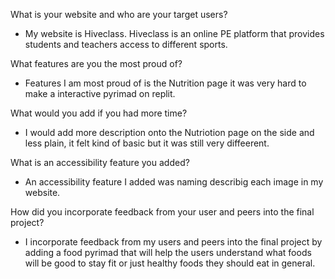 What is your website and who are your target users?
- My website is Hiveclass. Hiveclass is an online PE platform that provides students and teachers access to different sports. 
  
What features are you the most proud of?
- Features I am most proud of is the Nutrition page it was very hard to make a interactive pyrimad on replit.
  
What would you add if you had more time?
- I would add more description onto the Nutriotion page on the side and less plain, it felt kind of basic but it was still very diffeerent.
  
What is an accessibility feature you added?
- An accessibility feature I added was naming describig each image in my website.
  
How did you incorporate feedback from your user and peers into the final project?
- I incorporate feedback from my users and peers into the final project by adding a food pyrimad that will help the users understand what foods will be good to stay fit or just healthy foods they should eat in general.